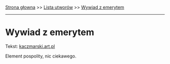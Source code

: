 [Strona głowna](../index.md) >> [Lista utworów](../list.md) >> [Wywiad z emerytem](660.md)

---

# Wywiad z emerytem

Tekst: [kaczmarski.art.pl](https://www.kaczmarski.art.pl/tworczosc/wiersze/wywiad-z-emerytem/)

Element pospolity, nic ciekawego.